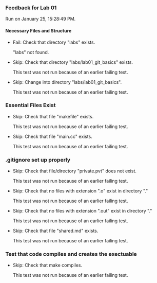 ### Feedback for Lab 01

Run on January 25, 15:28:49 PM.


#### Necessary Files and Structure

+ Fail: Check that directory "labs" exists.

     "labs" not found.

+ Skip: Check that directory "labs/lab01_git_basics" exists.

  This test was not run because of an earlier failing test.

+ Skip: Change into directory "labs/lab01_git_basics".

  This test was not run because of an earlier failing test.


### Essential Files Exist

+ Skip: Check that file "makefile" exists.

  This test was not run because of an earlier failing test.

+ Skip: Check that file "main.cc" exists.

  This test was not run because of an earlier failing test.


### .gitignore set up properly

+ Skip: Check that file/directory "private.pvt" does not exist.

  This test was not run because of an earlier failing test.

+ Skip: Check that no files with extension ".o" exist in directory "."

  This test was not run because of an earlier failing test.

+ Skip: Check that no files with extension ".out" exist in directory "."

  This test was not run because of an earlier failing test.

+ Skip: Check that file "shared.md" exists.

  This test was not run because of an earlier failing test.


### Test that code compiles and creates the exectuable

+ Skip: Check that make compiles.

  This test was not run because of an earlier failing test.

